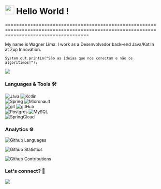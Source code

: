 
<h1><img src="https://emojis.slackmojis.com/emojis/images/1531849430/4246/blob-sunglasses.gif?1531849430" width="30"/> Hello World ! </h1>
==========================================================================================================================================


My name is Wagner Lima. I work as a Desenvolvedor back-end Java/Kotlin at Zup Innovation.

```
System.out.printLn("São as ideias que nos conectam e não os algoritimos!");

```

![](http://estruyf-github.azurewebsites.net/api/VisitorHit?user=wagnersistemalima&repo=wagnersistemalima&countColorcountColor)

### Languages & Tools 🛠  
![Java](https://img.shields.io/badge/-Java-05122A?style=flat&color=green)&nbsp;![Kotlin](https://img.shields.io/badge/-Kotlin-05122A?style=flat&color=green)&nbsp;  
![Spring](https://img.shields.io/badge/-Spring-05122A?style=flat&color=orange)&nbsp;![Micronault](https://img.shields.io/badge/-Micronault-05122A?style=flat&color=orange)&nbsp;  
![git](https://img.shields.io/badge/-git-05122A?style=flat&color=gray)&nbsp;![gitHub](https://img.shields.io/badge/-gitHub-05122A?style=flat&color=gray)&nbsp;  
![Postgres](https://img.shields.io/badge/-Postgres-05122A?style=flat&color=yellow)&nbsp;![MySQL](https://img.shields.io/badge/-MySQL-05122A?style=flat&color=yellow)&nbsp;  
![SpringCloud](https://img.shields.io/badge/-SpringCloud-05122A?style=flat&color=blue)&nbsp;  


### Analytics ⚙️

![Github Languages](https://github-readme-stats.vercel.app/api/top-langs/?username=wagnersistemalima&layout=compact&count_private=true)

![Github Statistics](https://github-readme-stats.vercel.app/api/?username=wagnersistemalima&count_private=true&show_icons=true)

![Github Contributions](https://github-readme-streak-stats.herokuapp.com/?user=wagnersistemalima&hide_border=true)

### Let's connect? 🤝

<p align="left">

<a href="https://www.linkedin.com/in/wagnersistemalima/"><img src="https://img.shields.io/badge/-LinkedIn-0077B5?style=flat&logo=Linkedin&logoColor=white"/></a>

</p>
